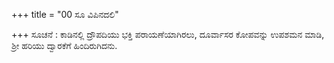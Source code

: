 +++
title = "00 ಸೂ ವಿಪಿನದಲಿ"

+++
ಸೂಚನೆ : ಕಾಡಿನಲ್ಲಿ ದ್ರೌಪದಿಯು ಭಕ್ತಿ ಪರಾಯಣೆಯಾಗಿರಲು, ದೂರ್ವಾಸರ ಕೋಪವನ್ನು ಉಪಶಮನ ಮಾಡಿ, ಶ್ರೀ ಹರಿಯು ದ್ವಾರಕೆಗೆ ಹಿಂದಿರುಗಿದನು.